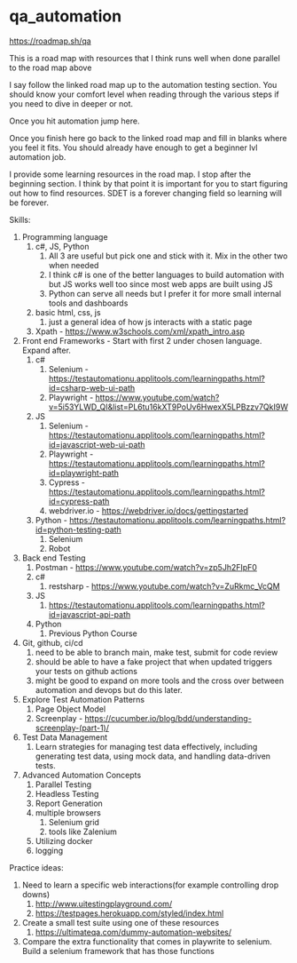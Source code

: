# qa_automation
https://roadmap.sh/qa

This is a road map with resources that I think runs well when done parallel to the road map above

I say follow the linked road map up to the automation testing section. You should know your comfort level when reading through the various steps if you need to dive in deeper or not.

Once you hit automation jump here.

Once you finish here go back to the linked road map and fill in blanks where you feel it fits. You should already have enough to get a beginner lvl automation job.

I provide some learning resources in the road map. I stop after the beginning section. I think by that point it is important for you to start figuring out how to find resources. SDET is a forever changing field so learning will be forever. 

Skills:
1. Programming language
	1. c#, JS, Python
		1. All 3 are useful but pick one and stick with it. Mix in the other two when needed
		2. I think c# is one of the better languages to build automation with but JS works well too since most web apps are built using JS
		3. Python can serve all needs but I prefer it for more small internal tools and dashboards
	2. basic html, css, js
		1. just a general idea of how js interacts with a static page
	3. Xpath - https://www.w3schools.com/xml/xpath_intro.asp
2. Front end Frameworks - Start with first 2 under chosen language. Expand after.
	1. c#
		1. Selenium - https://testautomationu.applitools.com/learningpaths.html?id=csharp-web-ui-path
		2. Playwright - https://www.youtube.com/watch?v=5i53YLWD_QI&list=PL6tu16kXT9PoUv6HwexX5LPBzzv7QkI9W
	2. JS
		1. Selenium - https://testautomationu.applitools.com/learningpaths.html?id=javascript-web-ui-path
		2. Playwright - https://testautomationu.applitools.com/learningpaths.html?id=playwright-path
		3. Cypress - https://testautomationu.applitools.com/learningpaths.html?id=cypress-path
		4. webdriver.io - https://webdriver.io/docs/gettingstarted
	3. Python - https://testautomationu.applitools.com/learningpaths.html?id=python-testing-path
		1. Selenium
		2. Robot
3. Back end Testing
	1. Postman - https://www.youtube.com/watch?v=zp5Jh2FIpF0
	2. c#
		1. restsharp - https://www.youtube.com/watch?v=ZuRkmc_VcQM
	3. JS
		1. https://testautomationu.applitools.com/learningpaths.html?id=javascript-api-path
	4. Python
		1. Previous Python Course
4. Git, github, ci/cd
	1. need to be able to branch main, make test, submit for code review
	2. should be able to have a fake project that when updated triggers your tests on github actions
	3. might be good to expand on more tools and the cross over between automation and devops but do this later.
5. Explore Test Automation Patterns
	1. Page Object Model
	2. Screenplay - https://cucumber.io/blog/bdd/understanding-screenplay-(part-1)/
6. Test Data Management
	1. Learn strategies for managing test data effectively, including generating test data, using mock data, and handling data-driven tests.
7. Advanced Automation Concepts
	1. Parallel Testing
	2. Headless Testing
	3. Report Generation
	4. multiple browsers
		1. Selenium grid
		2. tools like Zalenium
	5. Utilizing docker 
	6. logging

Practice ideas:
1. Need to learn a specific web interactions(for example controlling drop downs)
	1. http://www.uitestingplayground.com/ 	
	2. https://testpages.herokuapp.com/styled/index.html
3. Create a small test suite using one of these resources
	1. https://ultimateqa.com/dummy-automation-websites/
4. Compare the extra functionality that comes in playwrite to selenium. Build a selenium framework that has those functions
